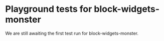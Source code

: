 # Playground tests for block-widgets-monster
We are still awaiting the first test run for block-widgets-monster.
